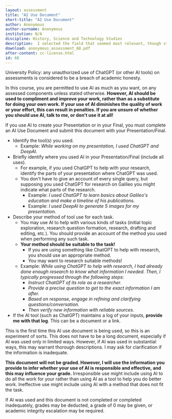 ```yaml
---
layout: assessment
title: "AI Use Document"
short-title: "AI Use Document"
author: Anonymous
author-surname: Anonymous
institution: N/A
discipline: History, Science and Technology Studies
description:  I selected the field that seemed most relevant, though students are not required to use generative AI. The document I am submitting ("AI Use Document") is an instructional document for students who choose to use generative AI in certain course projects deemed to be quite vulnerable to AI use (a presentation and a final). If a student chooses to use generative AI in either of these assessments, they must complete an ungraded supplementary AI Use Document and submit this with their work. The function (for students) is to promote critical and responsible use of AI in their learning and (for me) to try to ensure that students are being graded on their own work and comprehension. The AI Use Document is experimental, and not overly prescribed. It is also ungraded. As yet, I don't want to dissuade use of this document by making it another graded component. I also want students to be able to complete this document for the many types and tasks to which AI may be directed.
download: anonymous_assessment_68.pdf
after-content: cc-license.html
id: 68
---
```


University Policy: any unauthorized use of ChatGPT (or other AI tools)
on assessments is considered to be a breach of academic honesty.

In this course, you are permitted to use AI as much as you want, on any
assessed components unless stated otherwise. **However, AI should be
used to compliment and improve your work, rather than as a substitute
for doing your own work. If your use of AI diminishes the quality of
work or your effort, this can result in penalties. If you are unsure of
whether you should use AI, talk to me, or don't use it at all!**

If you use AI to create your Presentation or in your Final, you must
complete an AI Use Document and submit this document with your
Presentation/Final.

* Identify the tool(s) you used.
	- Example: *While working on my presentation, I used ChatGPT and DeepAI.*
* Briefly identify where you used AI in your Presentation/Final
    (include all uses).
    - For example, if you used ChatGPT to help with your research, identify the parts of your presentation where ChatGPT was used.
    - You don't have to give an account of every single query, but
        supposing you used ChatGPT for research on Galileo you might
        indicate what parts of the research.
        - Example: *I used ChatGPT to learn basics about Galileo's
            education and make a timeline of his publications.*
        - Example: *I used DeepAI to generate 5 images for my
            presentation.*
* Describe your method of tool use for each task.
	- You may use AI to help with various kinds of tasks (initial
        topic exploration, research question formation, research,
        drafting and editing, etc.). You should provide an account of
        the method you used when performing any such task.
    - **Your method should be suitable to the task!**
		- If you are using something like ChatGPT to help with
            research, you should use an appropriate method.
        - You may want to research suitable methods!
    - Example: *While using ChatGPT to help with research, I had
        already done enough research to know what information I needed.
        Then, I typically progressed through the following steps:*
        - *Instruct ChatGPT of its role as a researcher.*
        -   *Provide a precise question to get to the exact information
            I am after.*
        -   *Based on response, engage in refining and clarifying
            questions/conversation.*
        -   *Then verify new information with reliable sources.*
*   If the AI tool (such as ChatGPT) maintains a log of your inputs,
    **provide me with that log**. This can be a document or a
    link.

This is the first time this AI use document is being used, so this is an
experiment of sorts. This does not have to be a long document,
especially if AI was used only in limited ways. However, if AI was used
in substantial ways, this may warrant thorough descriptions. I may ask
for clarification if the information is inadequate.

**This document will not be graded. However, I will use the information
you provide to infer whether your use of AI is responsible and
effective, and this may influence your grade.** Irresponsible use might
include using AI to do all the work for your rather than using AI as a
tool to help you do better work. Ineffective use might include using AI
with a method that does not fit the task.

If AI was used and this document is not completed or completed
inadequately, grades may be deducted, a grade of 0 may be given, or
academic integrity escalation may be required.
